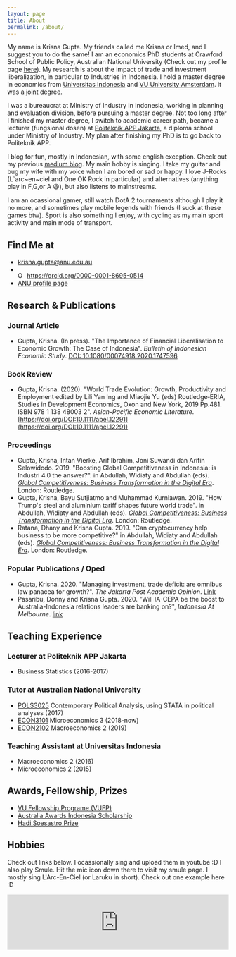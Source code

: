 ```yaml
---
layout: page
title: About
permalink: /about/
---
```


My name is Krisna Gupta. My friends called me Krisna or Imed, and I suggest you to do the same! I am an economics PhD students at Crawford School of Public Policy, Australian National University (Check out my profile page [here](https://crawford.anu.edu.au/people/phd/krisna-gupta)). My research is about the impact of trade and investment liberalization, in particular to Industries in Indonesia. I hold a master degree in economics from [Universitas Indonesia](http://ppie.feb.ui.ac.id/kurikulum/kurikulum-program-s2-linkage/) and [VU University Amsterdam](https://sbe.vu.nl/en/). it was a joint degree.

I was a bureaucrat at Ministry of Industry in Indonesia, working in planning and evaluation division, before pursuing a master degree. Not too long after I finished my master degree, I switch to academic career path, became a lecturer  (fungsional dosen) at [Politeknik APP Jakarta](https://poltekapp.ac.id/), a diploma school under Ministry of Industry. My plan after finishing my PhD is to go back to Politeknik APP.

I blog for fun, mostly in Indonesian, with some english exception. Check out my previous [medium blog](https://medium.com/@imedkrisna). My main hobby is singing. I take my guitar and bug my wife with my voice when I am bored or sad or happy. I love J-Rocks (L`arc\~en\~ciel and One OK Rock in particular) and alternatives (anything play in F,G,or A &#128518;), but also listens to mainstreams.

I am an ocassional gamer, still watch DotA 2 tournaments although I play it no more, and sometimes play mobile legends with friends (I suck at these games btw). Sport is also something I enjoy, with cycling as my main sport activity and main mode of transport.

## Find Me at
- [krisna.gupta@anu.edu.au](mailto:krisna.gupta@anu.edu.au)
- <div itemscope itemtype="https://schema.org/Person"><a itemprop="sameAs" content="https://orcid.org/0000-0001-8695-0514" href="https://orcid.org/0000-0001-8695-0514" target="orcid.widget" rel="me noopener noreferrer" style="vertical-align:top;"><img src="https://orcid.org/sites/default/files/images/orcid_16x16.png" style="width:1em;margin-right:.5em;" alt="ORCID iD icon">https://orcid.org/0000-0001-8695-0514</a></div>
- [ANU profile page](https://crawford.anu.edu.au/people/phd/krisna-gupta)

## Research & Publications

### Journal Article
- Gupta, Krisna. (In press). "The Importance of Financial Liberalisation to Economic Growth: The Case of Indonesia". *Bulletin of Indonesian Economic Study*. [DOI: 10.1080/00074918.2020.1747596](https://doi-org.virtual.anu.edu.au/10.1080/00074918.2020.1747596)

### Book Review
- Gupta, Krisna. (2020). "World Trade Evolution: Growth, Productivity and Employment edited by Lili Yan Ing and Miaojie Yu (eds) Routledge‐ERIA, Studies in Development Economics, Oxon and New York, 2019 Pp.481. ISBN 978 1 138 48003 2". *Asian-Pacific Economic Literature*. [https://doi.org/DOI:10.1111/apel.12291](https://doi.org/DOI:10.1111/apel.12291)

### Proceedings
- Gupta, Krisna, Intan Vierke, Arif Ibrahim, Joni Suwandi dan Arifin Selowidodo. 2019. "Boosting Global Competitiveness in Indonesia: is Industri 4.0 the answer?". in Abdullah, Widiaty and Abdullah (eds). [*Global Competitiveness: Business Transformation in the Digital Era*](https://www.taylorfrancis.com/books/e/9780429202629). London: Routledge.
- Gupta, Krisna, Bayu Sutjiatmo and Muhammad Kurniawan. 2019. "How Trump's steel and aluminium tariff shapes future world trade". in Abdullah, Widiaty and Abdullah (eds). [*Global Competitiveness: Business Transformation in the Digital Era*](https://www.taylorfrancis.com/books/e/9780429202629). London: Routledge.
- Ratana, Dhany and Krisna Gupta. 2019. "Can cryptocurrency help business to be more competitive?" in Abdullah, Widiaty and Abdullah (eds). [*Global Competitiveness: Business Transformation in the Digital Era*](https://www.taylorfrancis.com/books/e/9780429202629). London: Routledge.

### Popular Publications / Oped
- Gupta, Krisna. 2020. "Managing investment, trade deficit: are omnibus law panacea for growth?". *The Jakarta Post Academic Opinion*. [Link](https://www.thejakartapost.com/academia/2020/01/31/managing-investment-trade-deficit-are-omnibus-laws-panacea-for-growth.html)
- Pasaribu, Donny and Krisna Gupta. 2020. "Will IA-CEPA be the boost to Australia-Indonesia relations leaders are banking on?", *Indonesia At Melbourne*. [link](https://indonesiaatmelbourne.unimelb.edu.au/will-ia-cepa-be-the-boost-to-the-australia-indonesia-relationship-leaders-are-banking-on/)

## Teaching Experience

### Lecturer at Politeknik APP Jakarta
- Business Statistics (2016-2017)

### Tutor at Australian National University
- [POLS3025](https://programsandcourses.anu.edu.au/2015/course/pols3025) Contemporary Political Analysis, using STATA in political analyses (2017)
- [ECON3101](https://programsandcourses.anu.edu.au/course/econ3101) Microeconomics 3 (2018-now)
- [ECON2102](https://programsandcourses.anu.edu.au/course/econ2102) Macroeconomics 2 (2019)

### Teaching Assistant at Universitas Indonesia
- Macroeconomics 2 (2016)
- Microeconomics 2 (2015)

## Awards, Fellowship, Prizes
- [VU Fellowship Programe (VUFP)](https://masters.vu.nl/en/international/scholarships)
- [Australia Awards Indonesia Scholarship](https://www.australiaawardsindonesia.org/content/11/about-australia-awards)
- [Hadi Soesastro Prize](https://www.australiaawardsindonesia.org/content/208/12/hadi-soesastro-prize)

## Hobbies

Check out links below. I ocassionally sing and upload them in youtube :D I also play Smule. Hit the mic icon down there to visit my smule page. I mostly sing L'Arc-En-Ciel (or Laruku in short). Check out one example here :D
<iframe frameborder="0" width="100%" height="125" src="https://www.smule.com/recording/larc-en-ciel-living-in-your-eyes-hitomi-no-junin-hitomi-no-juunin/988877746_3354266952/frame"></iframe>
